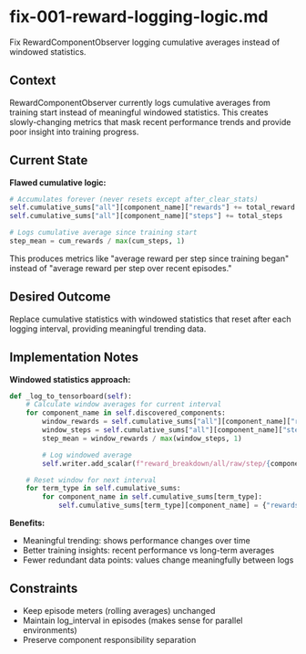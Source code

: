# fix-001-reward-logging-logic.md

Fix RewardComponentObserver logging cumulative averages instead of windowed statistics.

## Context

RewardComponentObserver currently logs cumulative averages from training start instead of meaningful windowed statistics. This creates slowly-changing metrics that mask recent performance trends and provide poor insight into training progress.

## Current State

**Flawed cumulative logic:**
```python
# Accumulates forever (never resets except after_clear_stats)
self.cumulative_sums["all"][component_name]["rewards"] += total_reward
self.cumulative_sums["all"][component_name]["steps"] += total_steps

# Logs cumulative average since training start
step_mean = cum_rewards / max(cum_steps, 1)
```

This produces metrics like "average reward per step since training began" instead of "average reward per step over recent episodes."

## Desired Outcome

Replace cumulative statistics with windowed statistics that reset after each logging interval, providing meaningful trending data.

## Implementation Notes

**Windowed statistics approach:**
```python
def _log_to_tensorboard(self):
    # Calculate window averages for current interval
    for component_name in self.discovered_components:
        window_rewards = self.cumulative_sums["all"][component_name]["rewards"]
        window_steps = self.cumulative_sums["all"][component_name]["steps"]
        step_mean = window_rewards / max(window_steps, 1)

        # Log windowed average
        self.writer.add_scalar(f"reward_breakdown/all/raw/step/{component_name}", step_mean, frame)

    # Reset window for next interval
    for term_type in self.cumulative_sums:
        for component_name in self.cumulative_sums[term_type]:
            self.cumulative_sums[term_type][component_name] = {"rewards": 0.0, "steps": 0}
```

**Benefits:**
- Meaningful trending: shows performance changes over time
- Better training insights: recent performance vs long-term averages
- Fewer redundant data points: values change meaningfully between logs

## Constraints

- Keep episode meters (rolling averages) unchanged
- Maintain log_interval in episodes (makes sense for parallel environments)
- Preserve component responsibility separation
